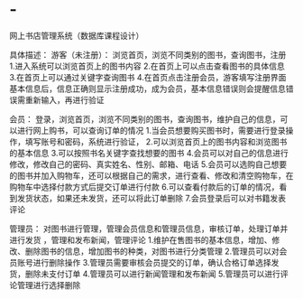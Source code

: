 # -
网上书店管理系统（数据库课程设计）

具体描述：
游客（未注册）：
浏览首页，浏览不同类别的图书，查询图书，注册
1.进入系统可以浏览首页上的图书内容
2.在首页上可以点击查看图书的具体信息
3.在首页上可以通过关键字查询图书
4.在首页点击注册会员，游客填写注册界面基本信息后，信息正确则显示注册成功，成为会员，基本信息错误则会提醒信息错误需重新输入，再进行验证

会员：
登录，浏览首页，浏览不同类别的图书，查询图书，维护自己的信息，可以进行网上购书，可以查询订单的情况
1.当会员想要购买图书时，需要进行登录操作，填写账号和密码，系统进行验证，
2.可以浏览首页上的图书内容和浏览图书的基本信息
3.可以按照书名关键字查找想要的图书
4.会员可以对自己的信息进行修改，修改自己的密码、真实姓名、性别、邮箱、电话
5.会员可以选购自己想要的图书并加入购物车，还可以根据自己的需求，进行查看、修改和清空购物车，在购物车中选择付款方式后提交订单进行付款
6.可以查看付款后的订单的情况，看到发货状态，如果还未发货，还可以将此订单删除
7.会员登录后可以对书籍发表评论

管理员：
对图书进行管理，管理会员信息和管理员信息，审核订单，处理订单并进行发货 ，管理和发布新闻，管理评论
1.维护在售图书的基本信息，增加、修改、删除图书的信息，增加图书的种类，对图书进行分类管理
2.管理员可以对会员账号进行删除操作
3.管理员需要审核会员提交的订单，确认合格订单选择发货，删除未支付订单 
4.管理员可以进行新闻管理和发布新闻
5.管理员可以进行评论管理进行选择删除


